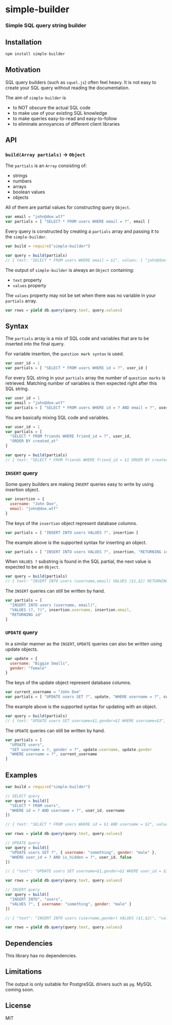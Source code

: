 # simple-builder

### Simple SQL query string builder

## Installation

```javascript
npm install simple-builder
```

## Motivation

SQL query builders (such as `squel.js`) often feel heavy. It is not easy to create your SQL query without reading the documentation.

The aim of `simple-builder` is

- to NOT obscure the actual SQL code
- to make use of your existing SQL knowledge
- to make queries easy-to-read and easy-to-follow
- to eliminate annoyances of different client libraries

## API

### `build(Array partials)` -> `Object`

The `partials` is an `Array` consisting of:

- strings
- numbers
- arrays
- boolean values
- objects

All of them are partial values for constructing query `Object`.

```javascript
var email = "john@doe.wtf"
var partials = [ "SELECT * FROM users WHERE email = ?", email ]
```

Every query is constructed by creating a `partials` array and passing it to the `simple-builder`.

```javascript
var build = require("simple-builder")

var query = build(partials)
// { text: "SELECT * FROM users WHERE email = $1", values: [ "john@doe.wtf" ] }
```

The output of `simple-builder` is always an `Object` containing:

- `text` property
- `values` property

The `values` property may not be set when there was no variable in your `partials` array.

```javascript
var rows = yield db.query(query.text, query.values)
```

## Syntax

The `partials` array is a mix of SQL code and variables that are to be inserted into the final query.

For variable insertion, the `question mark syntax` is used.

```javascript
var user_id = 1
var partials = [ "SELECT * FROM users WHERE id = ?", user_id ]
```

For every SQL string in your `partials` array the number of `question marks` is retrieved. Matching number of variables is then expected right after this SQL string.

```javascript
var user_id = 1
var email = "john@doe.wtf"
var partials = [ "SELECT * FROM users WHERE id = ? AND email = ?", user_id, email ]
```

You are basically mixing SQL code and variables.

```javascript
var user_id = 1
var partials = [ 
  "SELECT * FROM friends WHERE friend_id = ?", user_id,
  "ORDER BY created_at"
]

var query = build(partials)
// { text: "SELECT * FROM friends WHERE friend_id = $1 ORDER BY created_at", values: [ 1 ] }
```

### `INSERT` query

Some query builders are making `INSERT` queries easy to write by using insertion object.

```javascript
var insertion = {
  username: "John Doe",
  email: "john@doe.wtf"
}
```

The keys of the `insertion` object represent database columns.

```javascript
var partials = [ "INSERT INTO users VALUES ?", insertion ]
```

The example above is the supported syntax for inserting an object.

```javascript
var partials = [ "INSERT INTO users VALUES ?", insertion, "RETURNING id" ]
```

When `VALUES ?` substring is found in the SQL partial, the next value is expected to be an `Object`.

```javascript
var query = build(partials)
// { text: "INSERT INTO users (username,email) VALUES ($1,$2) RETURNING id", values: [ "John Doe", "john@doe.wtf" ] }
```

The `INSERT` queries can still be written by hand.

```javascript
var partials = [ 
  "INSERT INTO users (username, email)",
  "VALUES (?, ?)", insertion.username, insertion.email, 
  "RETURNING id" 
]
```

### `UPDATE` query

In a similar manner as the `INSERT`, `UPDATE` queries can also be written using update objects.

```javascript
var update = {
  username: "Biggie Smalls",
  gender: "female"
}
```

The keys of the update object represent database columns.

```javascript
var current_username = "John Doe"
var partials = [ "UPDATE users SET ?", update, "WHERE username = ?", current_username ]
```

The example above is the supported syntax for updating with an object.

```javascript
var query = build(partials)
// { text: "UPDATE users SET username=$1,gender=$2 WHERE username=$3", values: [ "Biggie Smalls", "female", "John Doe" ] }
```

The `UPDATE` queries can still be written by hand.

```javascript
var partials = [ 
  "UPDATE users",
  "SET username = ?, gender = ?", update.username, update.gender
  "WHERE username = ?", current_username
]
```

## Examples

```javascript
var build = require("simple-builder")

// SELECT query
var query = build([
  "SELECT * FROM users",
  "WHERE id = ? AND username = ?", user_id, username
])

// { text: "SELECT * FROM users WHERE id = $1 AND username = $2", values: [ 1, "John Doe" ] }

var rows = yield db.query(query.text, query.values)

// UPDATE query
var query = build([
  "UPDATE users SET ?", { username: "something", gender: "male" },
  "WHERE user_id = ? AND is_hidden = ?", user_id, false
])

// { "text": "UPDATE users SET username=$1,gender=$2 WHERE user_id = $3 AND is_hidden = $4", "values": [ "something", "male", 123, false ] }

var rows = yield db.query(query.text, query.values)

// INSERT query
var query = build([
  "INSERT INTO", "users",
  "VALUES ?", { username: "something", gender: "male" }
])

// { "text": "INSERT INTO users (username,gender) VALUES ($1,$2)", "values": [ "something", "male" ] }

var rows = yield db.query(query.text, query.values)
```

## Dependencies

This library has no dependencies.

## Limitations

The output is only suitable for PostgreSQL drivers such as `pg`. MySQL coming soon.

## License

MIT